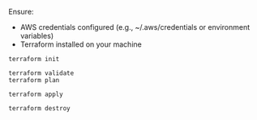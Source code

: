 Ensure:
- AWS credentials configured (e.g., ~/.aws/credentials or environment variables)
- Terraform installed on your machine

```
terraform init
```

```
terraform validate
terraform plan
```

```
terraform apply
```

```
terraform destroy
```